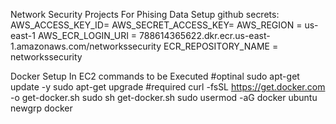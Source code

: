 Network Security Projects For Phising Data
Setup github secrets:
AWS_ACCESS_KEY_ID=
AWS_SECRET_ACCESS_KEY=
AWS_REGION = us-east-1
AWS_ECR_LOGIN_URI = 788614365622.dkr.ecr.us-east-1.amazonaws.com/networkssecurity
ECR_REPOSITORY_NAME = networkssecurity

Docker Setup In EC2 commands to be Executed
#optinal
sudo apt-get update -y
sudo apt-get upgrade
#required
curl -fsSL https://get.docker.com -o get-docker.sh
sudo sh get-docker.sh
sudo usermod -aG docker ubuntu
newgrp docker
